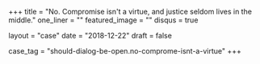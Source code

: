 +++
title          = "No. Compromise isn't a virtue, and justice seldom lives in the middle."
one_liner      = ""
featured_image = ""
disqus				 = true

layout 				 = "case"
date 					 = "2018-12-22"
draft 				 = false

case_tag  		 = "should-dialog-be-open.no-comprome-isnt-a-virtue"
+++


